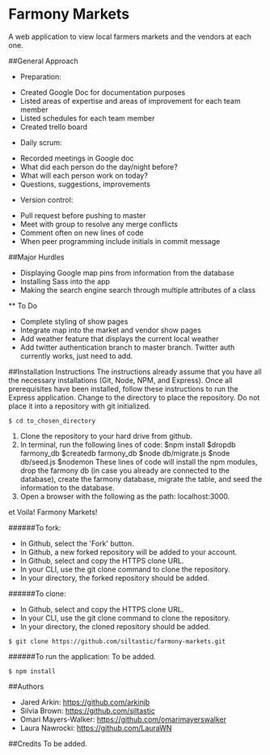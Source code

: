 # Farmony Markets
A web application to view local farmers markets and the vendors at each one.

##General Approach
* Preparation:
- Created Google Doc for documentation purposes
- Listed areas of expertise and areas of improvement for each team member
- Listed schedules for each team member
- Created trello board

* Daily scrum:
- Recorded meetings in Google doc
- What did each person do the day/night before?
- What will each person work on today?
- Questions, suggestions, improvements

* Version control:
- Pull request before pushing to master
- Meet with group to resolve any merge conflicts
- Comment often on new lines of code
- When peer programming include initials in commit message

##Major Hurdles
- Displaying Google map pins from information from the database
- Installing Sass into the app
- Making the search engine search through multiple attributes of a class

** To Do
- Complete styling of show pages
- Integrate map into the market and vendor show pages
- Add weather feature that displays the current local weather
- Add twitter authentication branch to master branch. Twitter auth currently works, just need to add.

##Installation Instructions
The instructions already assume that you have all the necessary installations (Git, Node, NPM, and Express). Once all prerequisites have been installed, follow these instructions to run the Express application. Change to the directory to place the repository. Do not place it into a repository with git initialized.

```console
$ cd to_chosen_directory
```
1. Clone the repository to your hard drive from github.
2. In terminal, run the following lines of code:
    $npm install
    $dropdb farmony_db
    $createdb farmony_db
    $node db/migrate.js
    $node db/seed.js
    $nodemon
  These lines of code will install the npm modules, drop the farmony db (in case you already are connected to the database), create the farmony database, migrate the table, and seed the information to the database.
3. Open a browser with the following as the path: localhost:3000.

et Voila! Farmony Markets!


######To fork:
* In Github, select the 'Fork' button.
* In Github, a new forked repository will be added to your account.
* In Github, select and copy the HTTPS clone URL.
* In your CLI, use the git clone command to clone the repository.
* In your directory, the forked repository should be added.

######To clone:
* In Github, select and copy the HTTPS clone URL.
* In your CLI, use the git clone command to clone the repository.
* In your directory, the cloned repository should be added.

```console
$ git clone https://github.com/siltastic/farmony-markets.git
```
######To run the application:
To be added.

```console
$ npm install
```

##Authors
- Jared Arkin: https://github.com/arkinjb
- Silvia Brown: https://github.com/siltastic
- Omari Mayers-Walker: https://github.com/omarimayerswalker
- Laura Nawrocki: https://github.com/LauraWN

##Credits
To be added.

